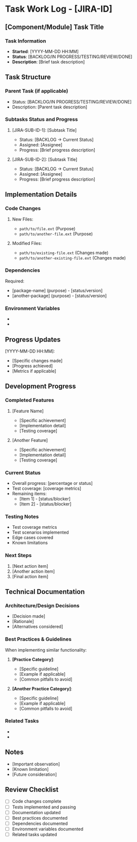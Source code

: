 # Task Work Log - [JIRA-ID]
## [Component/Module] Task Title

### Task Information
- **Started**: [YYYY-MM-DD HH:MM]
- **Status**: [BACKLOG/IN PROGRESS/TESTING/REVIEW/DONE]
- **Description**: [Brief task description]

## Task Structure

### Parent Task (if applicable)
- Status: [BACKLOG/IN PROGRESS/TESTING/REVIEW/DONE]
- Description: [Parent task description]

### Subtasks Status and Progress
1. [JIRA-SUB-ID-1]: [Subtask Title]
   - Status: [BACKLOG → Current Status]
   - Assigned: [Assignee]
   - Progress: [Brief progress description]

2. [JIRA-SUB-ID-2]: [Subtask Title]
   - Status: [BACKLOG → Current Status]
   - Assigned: [Assignee]
   - Progress: [Brief progress description]

## Implementation Details

### Code Changes
1. New Files:
   - `path/to/file.ext` (Purpose)
   - `path/to/another-file.ext` (Purpose)

2. Modified Files:
   - `path/to/existing-file.ext` (Changes made)
   - `path/to/another-existing-file.ext` (Changes made)

### Dependencies
Required:
- [package-name] (purpose) - [status/version]
- [another-package] (purpose) - [status/version]

### Environment Variables
- [VARIABLE_NAME]: [purpose]
- [ANOTHER_VARIABLE]: [purpose]

## Progress Updates
[YYYY-MM-DD HH:MM]:
- [Specific changes made]
- [Progress achieved]
- [Metrics if applicable]

## Development Progress

### Completed Features
1. [Feature Name]
   - [Specific achievement]
   - [Implementation detail]
   - [Testing coverage]

2. [Another Feature]
   - [Specific achievement]
   - [Implementation detail]
   - [Testing coverage]

### Current Status
- Overall progress: [percentage or status]
- Test coverage: [coverage metrics]
- Remaining items:
  * [Item 1] - [status/blocker]
  * [Item 2] - [status/blocker]

### Testing Notes
- Test coverage metrics
- Test scenarios implemented
- Edge cases covered
- Known limitations

### Next Steps
1. [Next action item]
2. [Another action item]
3. [Final action item]

## Technical Documentation

### Architecture/Design Decisions
- [Decision made]
- [Rationale]
- [Alternatives considered]

### Best Practices & Guidelines
When implementing similar functionality:

1. **[Practice Category]**: 
   - [Specific guideline]
   - [Example if applicable]
   - [Common pitfalls to avoid]

2. **[Another Practice Category]**:
   - [Specific guideline]
   - [Example if applicable]
   - [Common pitfalls to avoid]

### Related Tasks
- [JIRA-ID-1]: [Relationship/Dependency]
- [JIRA-ID-2]: [Relationship/Dependency]

## Notes
- [Important observation]
- [Known limitation]
- [Future consideration]

## Review Checklist
- [ ] Code changes complete
- [ ] Tests implemented and passing
- [ ] Documentation updated
- [ ] Best practices documented
- [ ] Dependencies documented
- [ ] Environment variables documented
- [ ] Related tasks updated
